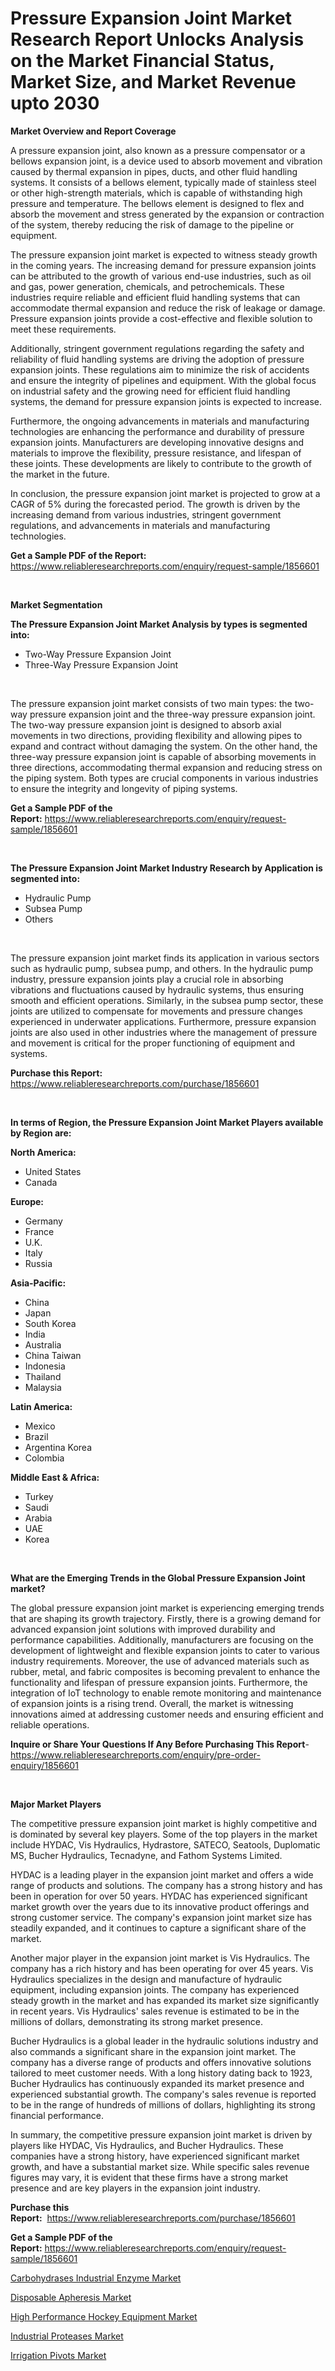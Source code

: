 <p><h1>Pressure Expansion Joint Market Research Report Unlocks Analysis on the Market Financial Status, Market Size, and Market Revenue upto 2030</h1></p><p><strong>Market Overview and Report Coverage</strong></p>
<p><p>A pressure expansion joint, also known as a pressure compensator or a bellows expansion joint, is a device used to absorb movement and vibration caused by thermal expansion in pipes, ducts, and other fluid handling systems. It consists of a bellows element, typically made of stainless steel or other high-strength materials, which is capable of withstanding high pressure and temperature. The bellows element is designed to flex and absorb the movement and stress generated by the expansion or contraction of the system, thereby reducing the risk of damage to the pipeline or equipment.</p><p>The pressure expansion joint market is expected to witness steady growth in the coming years. The increasing demand for pressure expansion joints can be attributed to the growth of various end-use industries, such as oil and gas, power generation, chemicals, and petrochemicals. These industries require reliable and efficient fluid handling systems that can accommodate thermal expansion and reduce the risk of leakage or damage. Pressure expansion joints provide a cost-effective and flexible solution to meet these requirements.</p><p>Additionally, stringent government regulations regarding the safety and reliability of fluid handling systems are driving the adoption of pressure expansion joints. These regulations aim to minimize the risk of accidents and ensure the integrity of pipelines and equipment. With the global focus on industrial safety and the growing need for efficient fluid handling systems, the demand for pressure expansion joints is expected to increase.</p><p>Furthermore, the ongoing advancements in materials and manufacturing technologies are enhancing the performance and durability of pressure expansion joints. Manufacturers are developing innovative designs and materials to improve the flexibility, pressure resistance, and lifespan of these joints. These developments are likely to contribute to the growth of the market in the future.</p><p>In conclusion, the pressure expansion joint market is projected to grow at a CAGR of 5% during the forecasted period. The growth is driven by the increasing demand from various industries, stringent government regulations, and advancements in materials and manufacturing technologies.</p></p>
<p><strong>Get a Sample PDF of the Report:</strong> <a href="https://www.reliableresearchreports.com/enquiry/request-sample/1856601">https://www.reliableresearchreports.com/enquiry/request-sample/1856601</a></p>
<p>&nbsp;</p>
<p><strong>Market Segmentation</strong></p>
<p><strong>The Pressure Expansion Joint Market Analysis by types is segmented into:</strong></p>
<p><ul><li>Two-Way Pressure Expansion Joint</li><li>Three-Way Pressure Expansion Joint</li></ul></p>
<p>&nbsp;</p>
<p><p>The pressure expansion joint market consists of two main types: the two-way pressure expansion joint and the three-way pressure expansion joint. The two-way pressure expansion joint is designed to absorb axial movements in two directions, providing flexibility and allowing pipes to expand and contract without damaging the system. On the other hand, the three-way pressure expansion joint is capable of absorbing movements in three directions, accommodating thermal expansion and reducing stress on the piping system. Both types are crucial components in various industries to ensure the integrity and longevity of piping systems.</p></p>
<p><strong>Get a Sample PDF of the Report:</strong>&nbsp;<a href="https://www.reliableresearchreports.com/enquiry/request-sample/1856601">https://www.reliableresearchreports.com/enquiry/request-sample/1856601</a></p>
<p>&nbsp;</p>
<p><strong>The Pressure Expansion Joint Market Industry Research by Application is segmented into:</strong></p>
<p><ul><li>Hydraulic Pump</li><li>Subsea Pump</li><li>Others</li></ul></p>
<p>&nbsp;</p>
<p><p>The pressure expansion joint market finds its application in various sectors such as hydraulic pump, subsea pump, and others. In the hydraulic pump industry, pressure expansion joints play a crucial role in absorbing vibrations and fluctuations caused by hydraulic systems, thus ensuring smooth and efficient operations. Similarly, in the subsea pump sector, these joints are utilized to compensate for movements and pressure changes experienced in underwater applications. Furthermore, pressure expansion joints are also used in other industries where the management of pressure and movement is critical for the proper functioning of equipment and systems.</p></p>
<p><strong>Purchase this Report:</strong>&nbsp; <a href="https://www.reliableresearchreports.com/purchase/1856601">https://www.reliableresearchreports.com/purchase/1856601</a></p>
<p>&nbsp;</p>
<p><strong>In terms of Region, the Pressure Expansion Joint Market Players available by Region are:</strong></p>
<p>
    <p> <strong> North America: </strong>
        <ul>
            <li>United States</li>
            <li>Canada</li>
        </ul>
        </p> 
    <p> <strong> Europe: </strong>
        <ul>
            <li>Germany</li>
            <li>France</li>
            <li>U.K.</li>
            <li>Italy</li>
            <li>Russia</li>
        </ul>
        </p> 
    <p> <strong> Asia-Pacific: </strong>
        <ul>
            <li>China</li>
            <li>Japan</li>
            <li>South Korea</li>
            <li>India</li>
            <li>Australia</li>
            <li>China Taiwan</li>
            <li>Indonesia</li>
            <li>Thailand</li>
            <li>Malaysia</li>
        </ul>
        </p> 
    <p> <strong> Latin America: </strong>
        <ul>
            <li>Mexico</li>
            <li>Brazil</li>
            <li>Argentina Korea</li>
            <li>Colombia</li>
        </ul>
        </p> 
    <p> <strong> Middle East & Africa: </strong>
        <ul>
            <li>Turkey</li>
            <li>Saudi</li>
            <li>Arabia</li>
            <li>UAE</li>
            <li>Korea</li>
        </ul>
    </p>
    </p>
<p>&nbsp;</p>
<p><strong>What are the Emerging Trends in the Global Pressure Expansion Joint market?</strong></p>
<p><p>The global pressure expansion joint market is experiencing emerging trends that are shaping its growth trajectory. Firstly, there is a growing demand for advanced expansion joint solutions with improved durability and performance capabilities. Additionally, manufacturers are focusing on the development of lightweight and flexible expansion joints to cater to various industry requirements. Moreover, the use of advanced materials such as rubber, metal, and fabric composites is becoming prevalent to enhance the functionality and lifespan of pressure expansion joints. Furthermore, the integration of IoT technology to enable remote monitoring and maintenance of expansion joints is a rising trend. Overall, the market is witnessing innovations aimed at addressing customer needs and ensuring efficient and reliable operations.</p></p>
<p><strong>Inquire or Share Your Questions If Any Before Purchasing This Report</strong>- <a href="https://www.reliableresearchreports.com/enquiry/pre-order-enquiry/1856601">https://www.reliableresearchreports.com/enquiry/pre-order-enquiry/1856601</a></p>
<p>&nbsp;</p>
<p><strong>Major Market Players</strong></p>
<p><p>The competitive pressure expansion joint market is highly competitive and is dominated by several key players. Some of the top players in the market include HYDAC, Vis Hydraulics, Hydrastore, SATECO, Seatools, Duplomatic MS, Bucher Hydraulics, Tecnadyne, and Fathom Systems Limited.</p><p>HYDAC is a leading player in the expansion joint market and offers a wide range of products and solutions. The company has a strong history and has been in operation for over 50 years. HYDAC has experienced significant market growth over the years due to its innovative product offerings and strong customer service. The company's expansion joint market size has steadily expanded, and it continues to capture a significant share of the market.</p><p>Another major player in the expansion joint market is Vis Hydraulics. The company has a rich history and has been operating for over 45 years. Vis Hydraulics specializes in the design and manufacture of hydraulic equipment, including expansion joints. The company has experienced steady growth in the market and has expanded its market size significantly in recent years. Vis Hydraulics' sales revenue is estimated to be in the millions of dollars, demonstrating its strong market presence.</p><p>Bucher Hydraulics is a global leader in the hydraulic solutions industry and also commands a significant share in the expansion joint market. The company has a diverse range of products and offers innovative solutions tailored to meet customer needs. With a long history dating back to 1923, Bucher Hydraulics has continuously expanded its market presence and experienced substantial growth. The company's sales revenue is reported to be in the range of hundreds of millions of dollars, highlighting its strong financial performance.</p><p>In summary, the competitive pressure expansion joint market is driven by players like HYDAC, Vis Hydraulics, and Bucher Hydraulics. These companies have a strong history, have experienced significant market growth, and have a substantial market size. While specific sales revenue figures may vary, it is evident that these firms have a strong market presence and are key players in the expansion joint industry.</p></p>
<p><strong>Purchase this Report:</strong>&nbsp;&nbsp;<a href="https://www.reliableresearchreports.com/purchase/1856601">https://www.reliableresearchreports.com/purchase/1856601</a></p>
<p></p>
<p><strong>Get a Sample PDF of the Report:</strong>&nbsp;<a href="https://www.reliableresearchreports.com/enquiry/request-sample/1856601">https://www.reliableresearchreports.com/enquiry/request-sample/1856601</a></p>
<p><p><a href="https://www.linkedin.com/pulse/decoding-carbohydrases-industrial-enzyme-market-deep-dive-1c/">Carbohydrases Industrial Enzyme Market</a></p><p><a href="https://www.linkedin.com/pulse/disposable-apheresis-market-research-report-unlocks-analysis/">Disposable Apheresis Market</a></p><p><a href="https://medium.com/@stephenarmstrong52/high-performance-hockey-equipment-market-size-cagr-trends-2024-2030-31469841ab6a">High Performance Hockey Equipment Market</a></p><p><a href="https://www.linkedin.com/pulse/industrial-proteases-market-size-share-global-analysis/">Industrial Proteases Market</a></p><p><a href="https://medium.com/@nicholasgarcia1914/irrigation-pivots-market-furnishes-information-on-market-share-market-trends-and-market-growth-01209c07a090">Irrigation Pivots Market</a></p></p>